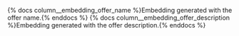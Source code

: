 {% docs column__embedding_offer_name %}Embedding generated with the offer name.{% enddocs %}
{% docs column__embedding_offer_description %}Embedding generated with the offer description.{% enddocs %}
